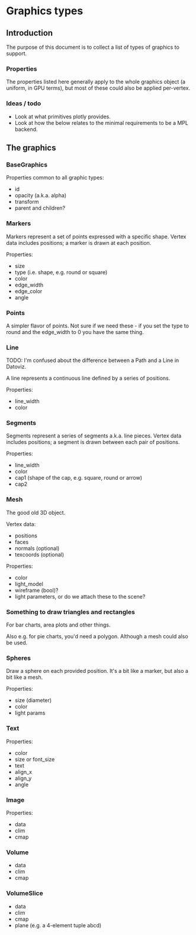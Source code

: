 # Graphics types

## Introduction

The purpose of this document is to collect a list of types of graphics to support.

### Properties

The properties listed here generally apply to the whole graphics object (a uniform, in GPU terms), but most of these could also be applied per-vertex.

### Ideas / todo

* Look at what primitives plotly provides.
* Look at how the below relates to the minimal requirements to be a MPL backend.

## The graphics

### BaseGraphics

Properties common to all graphic types:

* id
* opacity (a.k.a. alpha)
* transform
* parent and children?

### Markers

Markers represent a set of points expressed with a specific shape. Vertex data includes positions; a marker is drawn at each position.

Properties:

* size
* type (i.e. shape, e.g. round or square)
* color
* edge_width
* edge_color
* angle

### Points

A simpler flavor of points. Not sure if we need these - if you set the type to round and the edge_width to 0 you have the same thing.

### Line

TODO: I'm confused about the difference between a Path and a Line in Datoviz.

A line represents a continuous line defined by a series of positions.

Properties:

* line_width
* color

### Segments

Segments represent a series of segments a.k.a. line pieces. Vertex data includes positions; a segment is drawn between each pair of positions.

Properties:

* line_width
* color
* cap1 (shape of the cap, e.g. square, round or arrow)
* cap2

### Mesh

The good old 3D object.

Vertex data:

* positions
* faces
* normals (optional)
* texcoords (optional)

Properties:

* color
* light_model
* wireframe (bool)?
* light parameters, or do we attach these to the scene?

### Something to draw triangles and rectangles

For bar charts, area plots and other things.

Also e.g. for pie charts, you'd need a polygon. Although a mesh could also be used.

### Spheres

Draw a sphere on each provided position. It's a bit like a marker, but also a bit like a mesh.

Properties:

* size (diameter)
* color
* light params

### Text

Properties:

* color
* size or font_size
* text
* align_x
* align_y
* angle

### Image

Properties:

* data
* clim
* cmap

### Volume

* data
* clim
* cmap

### VolumeSlice

* data
* clim
* cmap
* plane (e.g. a 4-element tuple abcd)

